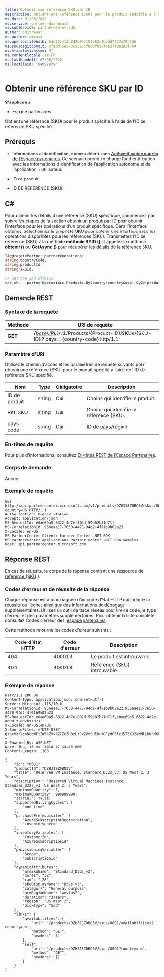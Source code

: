 ```yaml
---
title: Obtenir une référence SKU par ID
description: Obtient une référence (SKU) pour le produit spécifié à l’aide de l’ID de référence SKU spécifié.
ms.date: 01/08/2019
ms.service: partner-dashboard
ms.subservice: partnercenter-sdk
author: amitravat
ms.author: amrava
ms.openlocfilehash: 54ef72413d2d2b9e7154e82e4bbdd7427a79a2dd
ms.sourcegitcommit: cfedd76e573c5616cf006f826f4e27f08281f7b4
ms.translationtype: MT
ms.contentlocale: fr-FR
ms.lasthandoff: 07/08/2020
ms.locfileid: "86097979"
---
```

# <a name="get-a-sku-by-id"></a>Obtenir une référence SKU par ID

**S’applique à**

- Espace partenaires

Obtient une référence (SKU) pour le produit spécifié à l’aide de l’ID de référence SKU spécifié.

## <a name="prerequisites"></a>Prérequis

- Informations d’identification, comme décrit dans [Authentification auprès de l’Espace partenaires](partner-center-authentication.md). Ce scénario prend en charge l’authentification avec les informations d’identification de l’application autonome et de l’application + utilisateur.

- ID de produit.

- ID DE RÉFÉRENCE (SKU).

## <a name="c"></a>C\#

Pour obtenir les détails d’une référence (SKU) spécifique, commencez par suivre les étapes de la section [obtenir un produit par ID](get-a-product-by-id.md) pour obtenir l’interface pour les opérations d’un produit spécifique. Dans l’interface obtenue, sélectionnez la propriété **SKU** pour obtenir une interface avec les opérations disponibles pour les références (SKU). Transmettez l’ID de référence (SKU) à la méthode **méthode BYID ()** et appelez la méthode **obtenir ()** ou **GetAsync ()** pour récupérer les détails de la référence SKU.

``` csharp
IAggregatePartner partnerOperations;
string countryCode;
string productId;
string skuId;

// Get the SKU details.
var sku = partnerOperations.Products.ByCountry(countryCode).ById(productId).Skus.ById(skuId).Get();
```

## <a name="rest-request"></a>Demande REST

### <a name="request-syntax"></a>Syntaxe de la requête

| Méthode  | URI de requête                                                                                                         |
|---------|---------------------------------------------------------------------------------------------------------------------|
| **GET** | [*{baseURL}*](partner-center-rest-urls.md)/v1/Products/{Product-ID}/SKUs/{SKU-ID} ? pays = {country-code} http/1.1   |

### <a name="uri-parameter"></a>Paramètre d’URI

Utilisez le chemin d’accès et les paramètres de requête suivants pour obtenir une référence (SKU) pour le produit spécifié à l’aide de l’ID de référence SKU spécifié.

| Nom                   | Type     | Obligatoire | Description                                                     |
|------------------------|----------|----------|-----------------------------------------------------------------|
| ID de produit             | string   | Oui      | Chaîne qui identifie le produit.                           |
| Réf. SKU                 | string   | Oui      | Chaîne qui identifie la référence (SKU).                               |
| pays-code           | string   | Oui      | ID de pays/région.                                            |

### <a name="request-headers"></a>En-têtes de requête

Pour plus d’informations, consultez [En-têtes REST de l’Espace Partenaires](headers.md).

### <a name="request-body"></a>Corps de demande

Aucun.

### <a name="request-example"></a>Exemple de requête

```http
GET http://api.partnercenter.microsoft.com/v1/products/DZH318Z0BQ3V/skus/00G1?country=US HTTP/1.1
Authorization: Bearer <token>
Accept: application/json
MS-RequestId: e0ae69a5-6322-4d7e-809d-59e02b51d71f
MS-CorrelationId: 956eae17-7650-4470-94d2-4f61b9b02a23
X-Locale: en-US
MS-PartnerCenter-Client: Partner Center .NET SDK
MS-PartnerCenter-Application: Partner Center .NET SDK Samples
Host: api.partnercenter.microsoft.com
```

## <a name="rest-response"></a>Réponse REST

En cas de réussite, le corps de la réponse contient une ressource de [référence (SKU](product-resources.md#sku) ).

### <a name="response-success-and-error-codes"></a>Codes d’erreur et de réussite de la réponse

Chaque réponse est accompagnée d’un code d’état HTTP qui indique la réussite ou l’échec ainsi que des informations de débogage supplémentaires. Utilisez un outil de trace réseau pour lire ce code, le type d’erreur et des paramètres supplémentaires. Pour obtenir la liste complète, consultez Codes d’erreur de l' [espace partenaires](error-codes.md).

Cette méthode retourne les codes d’erreur suivants :

| Code d’état HTTP     | Code d'erreur   | Description                                                                                               |
|----------------------|--------------|-----------------------------------------------------------------------------------------------------------|
| 404                  | 400013       | Le produit est introuvable.                                                                                    |
| 404                  | 400018       | Référence (SKU) introuvable.                                                                                        |

### <a name="response-example"></a>Exemple de réponse

```http
HTTP/1.1 200 OK
Content-Type: application/json; charset=utf-8
Server: Microsoft-IIS/10.0
MS-CorrelationId: 956eae17-7650-4470-94d2-4f61b9b02a23,956eae17-7650-4470-94d2-4f61b9b02a23
MS-RequestId: e0ae69a5-6322-4d7e-809d-59e02b51d71f,e0ae69a5-6322-4d7e-809d-59e02b51d71f
X-Locale: en-US,en-US
X-SourceFiles: =?UTF-8?B?QzpcVXNlcnNcbWFtZW5kZVxkZXZcZHBzLXJwZVxSUEUuUGFydG5lci5TZXJ2aWNlLkNhdGFsb2dcV2ViQXBpc1xDYXRhbG9nU2VydmljZS5WMi5XZWJcdjFccHJvZHVjdHNcRFpIMzE4WjBCUTNWXHNrdXNcMDBHMQ==?=
X-Powered-By: ASP.NET
Date: Thu, 15 Mar 2018 17:43:25 GMT
Content-Length: 1108

{
    "id": "00G1",
    "productId": "DZH318Z0BQ3V",
    "title": "Reserved VM Instance, Standard_D32s_v3, US West 2, 3 Years",
    "description": "Reserved Virtual Machines Instance, Standard_D32s_v3, US West 2, 3 Years",
    "minimumQuantity": 1,
    "maximumQuantity": 999999999,
    "isTrial": false,
    "supportedBillingCycles": [
        "one_time"
    ],
    "purchasePrerequisites": [
        "AzureSubscriptionRegistration",
        "InventoryCheck"
    ],
    "inventoryVariables": [
        "CustomerId",
        "AzureSubscriptionId"
    ],
    "provisioningVariables": [
        "Scope",
        "SubscriptionId"
    ],
    "dynamicAttributes": {
        "armSkuName": "Standard_D32s_v3",
        "cores": "32",
        "ram": "128",
        "skuDisplayName": "D32s v3",
        "category": "General purpose",
        "armRegionName": "westus2",
        "duration": "3Years",
        "region": "US West 2",
        "diskType": "Ssd"
    },
    "links": {
        "availabilities": {
            "uri": "/products/DZH318Z0BQ3V/skus/00G1/availabilities?country=us",
            "method": "GET",
            "headers": []
        },
        "self": {
            "uri": "/products/DZH318Z0BQ3V/skus/00G1?country=us",
            "method": "GET",
            "headers": []
        }
    }
}
```
